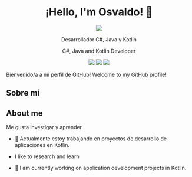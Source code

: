 <h1 align="center">¡Hello, I'm Osvaldo! 👋</h1>

<p align="center">
  <a href="enlace-a-tu-perfil-de-github"><img src="https://img.shields.io/badge/GitHub-theriser44-blue?style=flat-square&logo=github"></a>
</p>

<p align="center">Desarrollador C#, Java y Kotlin</p>
<p align="center">C#, Java and Kotlin Developer</p>

<p align="center">
  <img src="https://img.shields.io/badge/C%23-Expert-green?style=flat-square&logo=csharp">
  <img src="https://img.shields.io/badge/java-Mid-yellow?style=flat-square&logo=oracle">

  <img src="https://img.shields.io/badge/Kotlin-Junior-purple?style=flat-square&logo=Kotlin">
</p>

Bienvenido/a a mi perfil de GitHub!
Welcome to my GitHub profile!

## Sobre mí
## About me

Me gusta investigar y aprender

- 🔭 Actualmente estoy trabajando en proyectos de desarrollo de aplicaciones en Kotlin.

- I like to research and learn

- 🔭 I am currently working on application development projects in Kotlin.


